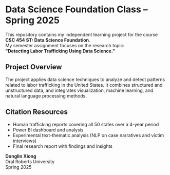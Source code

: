 # Data Science Foundation Class – Spring 2025

This repository contains my independent learning project for the course **CSC 454 ST: Data Science Foundation**.  
My semester assignment focuses on the research topic:  
**"Detecting Labor Trafficking Using Data Science."**

## Project Overview

The project applies data science techniques to analyze and detect patterns related to labor trafficking in the United States. It combines structured and unstructured data, and integrates visualization, machine learning, and natural language processing methods.

## Citation Resources

- Human trafficking reports covering all 50 states over a 4-year period  
- Power BI dashboard and analysis  
- Experimental text-thematic analysis (NLP on case narratives and victim interviews)  
- Final research report with findings and insights

**Donglin Xiong**  
Oral Roberts University  
Spring 2025
